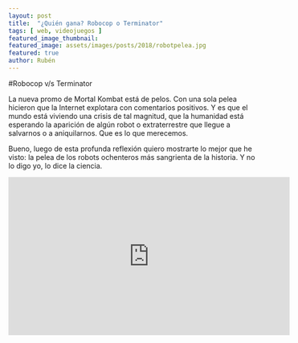 ```yaml
---
layout: post
title:  "¿Quién gana? Robocop o Terminator"
tags: [ web, videojuegos ]
featured_image_thumbnail:
featured_image: assets/images/posts/2018/robotpelea.jpg
featured: true
author: Rubén
---
```


#Robocop v/s Terminator

La nueva promo de Mortal Kombat está de pelos. Con una sola pelea hicieron que la Internet explotara con comentarios positivos. Y es que el mundo está viviendo una crisis de tal magnitud, que la humanidad está esperando la aparición de algún robot o extraterrestre que llegue a salvarnos o a aniquilarnos. Que es lo que merecemos.

Bueno, luego de esta profunda reflexión quiero mostrarte lo mejor que he visto: la pelea de los robots ochenteros más sangrienta de la historia. Y no lo digo yo, lo dice la ciencia.

<iframe width="560" height="315" src="https://www.youtube.com/embed/KvEfcUrHR40" frameborder="0" allow="accelerometer; autoplay; encrypted-media; gyroscope; picture-in-picture" allowfullscreen></iframe>
